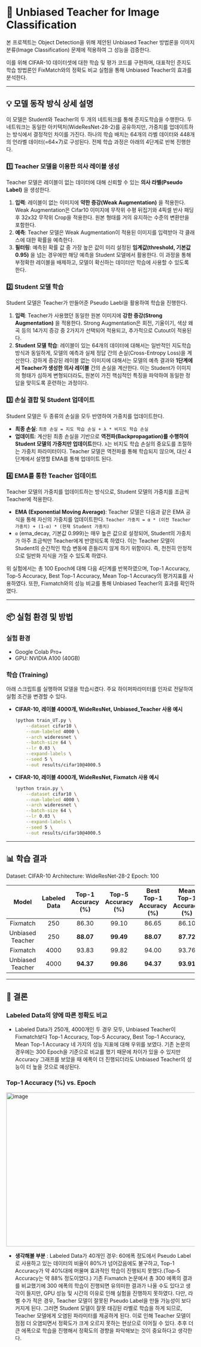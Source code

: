 # 🎯 Unbiased Teacher for Image Classification

본 프로젝트는 Object Detection을 위해 제안된 Unbiased Teacher 방법론을 이미지 분류(Image Classification) 문제에 적용하여 그 성능을 검증한다.

이를 위해 CIFAR-10 데이터셋에 대한 학습 및 평가 코드를 구현하며, 대표적인 준지도학습 방법론인 FixMatch와의 정확도 비교 실험을 통해 Unbiased Teacher의 효과를 분석한다.


---

## 💡 모델 동작 방식 상세 설명

이 모델은 Student와 Teacher의  두 개의 네트워크를 통해 준지도학습을 수행한다. 두 네트워크는 동일한 아키텍처(WideResNet-28-2)를 공유하지만, 가중치를 업데이트하는 방식에서 결정적인 차이를 가진다. 하나의 학습 배치는 64개의 라벨 데이터와 448개의 언라벨 데이터(=64×7)로 구성된다. 전체 학습 과정은 아래의 4단계로 반복 진행한다.

### **1️⃣ Teacher 모델을 이용한 의사 레이블 생성**

Teacher 모델은 레이블이 없는 데이터에 대해 신뢰할 수 있는 **의사 라벨(Pseudo Label)** 을 생성한다. 

1. **입력**: 레이블이 없는 이미지에 **약한 증강(Weak Augmentation)** 을 적용한다. Weak Augmentation은 Cifar10 이미지에 무작위 수평 뒤집기와 4픽셀 반사 패딩 후 32x32 무작위 Crop을 적용한다. 원본 형태를 거의 유지하는 수준의 변환만을 포함한다.
2. **예측**: Teacher 모델은 Weak Augmentation이 적용된 이미지를 입력받아 각 클래스에 대한 확률을 예측한다. 
3. **필터링**: 예측된 확률 값 중 가장 높은 값이 미리 설정된 **임계값(threshold, 기본값 0.95)** 을 넘는 경우에만 해당 예측을 Student 모델에서 활용한다. 이 과정을 통해 부정확한 레이블을 배제하고, 모델이 확신하는 데이터만 학습에 사용할 수 있도록 한다. 

### **2️⃣ Student 모델 학습**

Student 모델은 Teacher가 만들어준 Pseudo Laebl을 활용하여 학습을 진행한다. 

1.  **입력**: Teacher가 사용했던 동일한 원본 이미지에 **강한 증강(Strong Augmentation)** 을 적용한다. Strong Augmentation은 회전, 기울이기, 색상 왜곡 등의 14가지 증강 중 2가지가 선택되어 적용되고, 추가적으로 Cutout이 적용된다.
2.  **Student 모델 학습**: 레이블이 있는 64개의 데이터에 대해서는 일반적인 지도학습 방식과 동일하게, 모델의 예측과 실제 정답 간의 손실(Cross-Entropy Loss)을 계산한다. 강하게 증강된 레이블 없는 이미지에 대해서는 모델의 예측 결과와 **1단계에서 Teacher가 생성한 의사 레이블** 간의 손실을 계산한다. 이는 Student가 이미지의 형태가 심하게 변형되더라도, 원본이 가진 핵심적인 특징을 파악하여 동일한 정답을 맞히도록 훈련하는 과정이다.

### **3️⃣ 손실 결합 및 Student 업데이트**

Student 모델은 두 종류의 손실을 모두 반영하여 가중치를 업데이트한다.

-   **최종 손실**: `최종 손실 = 지도 학습 손실 + λ * 비지도 학습 손실`
-   **업데이트**: 계산된 최종 손실을 기반으로 **역전파(Backpropagation)를 수행하여 Student 모델의 가중치만 업데이트**한다. `λ`는 비지도 학습 손실의 중요도를 조절하는 가중치 파라미터이다. Teacher 모델은 역전파를 통해 학습되지 않으며, 대신 4단계에서 설명할 EMA를 통해 업데이트 된다. 

### **4️⃣ EMA를 통한 Teacher 업데이트**

Teacher 모델의 가중치를 업데이트하는 방식으로, Student 모델의 가중치를 조금씩 Teacher에 적용한다.

-   **EMA (Exponential Moving Average)**: Teacher 모델은 다음과 같은 EMA 공식을 통해 자신의 가중치를 업데이트한다.
    `Teacher 가중치 = α * (이전 Teacher 가중치) + (1-α) * (현재 Student 가중치)`
-   `α` (ema_decay, 기본값 0.999)는 매우 높은 값으로 설정되어, Student의 가중치가 아주 조금씩만 Teacher에게 반영되도록 하였다. 이는 Teacher 모델이 Student의 순간적인 학습 변동에 흔들리지 않게 하기 위함이다. 즉, 천천히 안정적으로 일반화 지식을 가질 수 있도록 하였다.

위 실험에서는 총 100 Epoch에 대해 다음 4단계를 반복하였으며, Top-1 Accuracy, Top-5 Accuracy, Best Top-1 Accuracy, Mean Top-1 Accuracy의 평가지표를 사용하였다. 또한, Fixmatch와의 성능 비교를 통해 Unbiased Teacher의 효과를 확인하였다. 

---

## 📦 실험 환경 및 방법

### 실험 환경
- Google Colab Pro+
- GPU: NVIDIA A100 (40GB)

### 학습 (Training)

아래 스크립트를 실행하여 모델을 학습시켰다. 주요 하이퍼파라미터를 인자로 전달하여 실험 조건을 변경할 수 있다.

-   **CIFAR-10, 레이블 4000개, WideResNet, Unbiased_Teacher 사용 예시**

    ```bash
    !python train_UT.py \
        --dataset cifar10 \
        --num-labeled 4000 \
        --arch wideresnet \
        --batch-size 64 \
        --lr 0.03 \
        --expand-labels \
        --seed 5 \
        --out results/cifar10@4000.5
    ```

-   **CIFAR-10, 레이블 4000개, WideResNet, Fixmatch 사용 예시**
    ```bash
    !python train.py \
        --dataset cifar10 \
        --num-labeled 4000 \
        --arch wideresnet \
        --batch-size 64 \
        --lr 0.03 \
        --expand-labels \
        --seed 5 \
        --out results/cifar10@4000.5
    ```
    
---

## 📊 학습 결과

Dataset: CIFAR-10
Architecture: WideResNet-28-2
Epoch: 100 

| Model | Labeled Data | Top-1 Accuracy (%) | Top-5 Accuracy (%) | Best Top-1 Accuracy (%) | Mean Top-1 Accuracy (%) |
| :-----: | :----------: | :----------: | :----------------: | :----------------: | :----------------: |
| Fixmatch | 250 | 86.30 | 99.10 | 86.65 | 86.10 |
| Unbiased Teacher | 250 | **88.07** | **99.49** | **88.07** | **87.72** |
| Fixmatch | 4000 | 93.83 | 99.82 | 94.00 | 93.76 |
| Unbiased Teacher | 4000 | **94.37** | **99.86** | **94.37** | **93.91** |

---

##  📝 결론

### Labeled Data의 양에 따른 정확도 비교
  - Labeled Data가 250개, 4000개인 두 경우 모두, Unbiased Teacher이 Fixmatch보다 Top-1 Accuracy, Top-5 Accuracy, Best Top-1 Accuracy, Mean Top-1 Accuracy 네 가지의 성능 지표에 대해 우위를 보였다. 기존 논문의 경우에는 300 Epoch을 기준으로 비교를 했기 때문에 차이가 있을 수 있지만 Accuracy 그래프를 보았을 때 에폭이 더 진행되더라도 Unbiased Teacher의 성능이 더 높을 것으로 예상된다.

### Top-1 Accuracy (%) vs. Epoch
<img width="1339" height="412" alt="image" src="https://github.com/user-attachments/assets/f3e34782-d64b-417c-8bdd-c7d91ed9eeed" />


  - **생각해볼 부분** : Labeled Data가 40개인 경우: 60에폭 정도에서 Pseudo Label로 사용하고 있는 데이터의 비율이 80%가 넘어갔음에도 불구하고, Top-1 Accuracy가 약 40%대에 머물며 효과적인 학습이 진행되지 못했다.(Top-5 Accuracy는 약 88% 정도이었다.) 기존 Fixmatch 논문에서 총 300 에폭의 결과를 비교했기에 300 에폭의 학습이 진행되면 유의미한 결과가 나올 수도 있다고 생각이 들지만, GPU 성능 및 시간의 이유로 인해 실험을 진행하지 못하였다.
    다만, 라벨 수가 적은 경우, Teacher 모델이 잘못된 Pseudo Label을 만들 가능성이 보다 커지게 된다. 그러면 Student 모델이 잘못 태깅된 라벨로 학습을 하게 되므로, Teacher 모델에게 오염된 파라미터를 제공하게 된다. 이로 인해 Teacher 모델이 점점 더 오염되면서 정확도가 크게 오르지 못하는 현상으로 이어질 수 있다. 추후 더 큰 에폭으로 학습을 진행해서 정확도의 경향을 파악해보는 것이 중요하다고 생각한다.  
